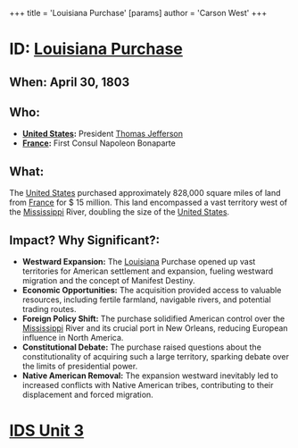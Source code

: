 +++
 title = 'Louisiana Purchase'
[params]
	author = 'Carson West'
+++
# ID: [Louisiana Purchase](./../louisiana-purchase/) 
## When: April 30, 1803

## Who: 
* **[United States](./../united-states/):** President [Thomas Jefferson](./../thomas-jefferson/)
* **[France](./../france/):** First Consul Napoleon Bonaparte

## What: 
The [United States](./../united-states/) purchased approximately 828,000 square miles of land from [France](./../france/) for  $ 15 million. This land encompassed a vast territory west of the [Mississippi](./../mississippi/) River, doubling the size of the [United States](./../united-states/). 

## Impact? Why Significant?:
* **Westward Expansion:** The [Louisiana](./../louisiana/) Purchase opened up vast territories for American settlement and expansion, fueling westward migration and the concept of Manifest Destiny.
* **Economic Opportunities:** The acquisition provided access to valuable resources, including fertile farmland, navigable rivers, and potential trading routes.
* **Foreign Policy Shift:** The purchase solidified American control over the [Mississippi](./../mississippi/) River and its crucial port in New Orleans, reducing European influence in North America.
* **Constitutional Debate:** The purchase raised questions about the constitutionality of acquiring such a large territory, sparking debate over the limits of presidential power.
* **Native American Removal:** The expansion westward inevitably led to increased conflicts with Native American tribes, contributing to their displacement and forced migration. 

# [IDS Unit 3](./../ids-unit-3/)